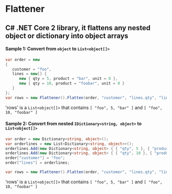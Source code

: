 # Flattener
## C# .NET Core 2 library, it flattens any nested object or dictionary into object arrays

#### Sample 1: Convert from ```object``` to ```List<object[]>```

```c#
var order = new
{
   customer = "foo",
   lines = new[] {
      new { qty = 5, product = "bar", unit = 0 },
      new { qty = 10, product = "foobar", unit = 0 }
   }
};
var rows = new Flattener().Flatten(order, "customer", "lines.qty", "lines.product");
```

'rows' is a ```List<object[]>``` that contains ```[ "foo", 5, "bar" ]``` and ```[ "foo", 10, "foobar" ]```

#### Sample 2: Convert from nested ```IDictionary<string, object>``` to ```List<object[]>```

```c#
var order = new Dictionary<string, object>();
var orderlines = new List<Dictionary<string, object>>();
orderlines.Add(new Dictionary<string, object> { { "qty", 5 }, { "product", "bar" } });
orderlines.Add(new Dictionary<string, object> { { "qty", 10 }, { "product", "foobar" } });
order["customer"] = "foo";
order["lines"] = orderlines;

var rows = new Flattener().Flatten(order, "customer", "lines.qty", "lines.product");
```

'rows' is a ```List<object[]>``` that contains ```[ "foo", 5, "bar" ]``` and ```[ "foo", 10, "foobar" ]```
